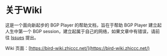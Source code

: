 # 关于Wiki

这是一个面向新起步的 BGP Player 的帮助文档，旨在于帮助 BGP Player 建立起人生中第一个 BGP session，建立起属于自己的网络，如果文章中有错误，请前往 [Issues](https://github.com/Shizuku-Global-Communications/Bird\_Wiki/issues) 提出。

Wiki 页面：[https://bird-wiki.zhiccc.net/](https://bird-wiki.zhiccc.net/)
